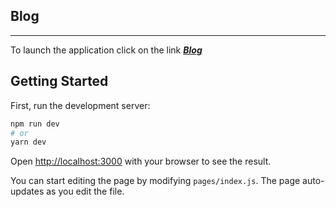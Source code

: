 ## Blog
------------------

To launch the application click on the link ***[Blog](https://youthful-wiles-0ca6d4.netlify.app/)***

## Getting Started

First, run the development server:

```bash
npm run dev
# or
yarn dev
```

Open [http://localhost:3000](http://localhost:3000) with your browser to see the result.

You can start editing the page by modifying `pages/index.js`. The page auto-updates as you edit the file.
